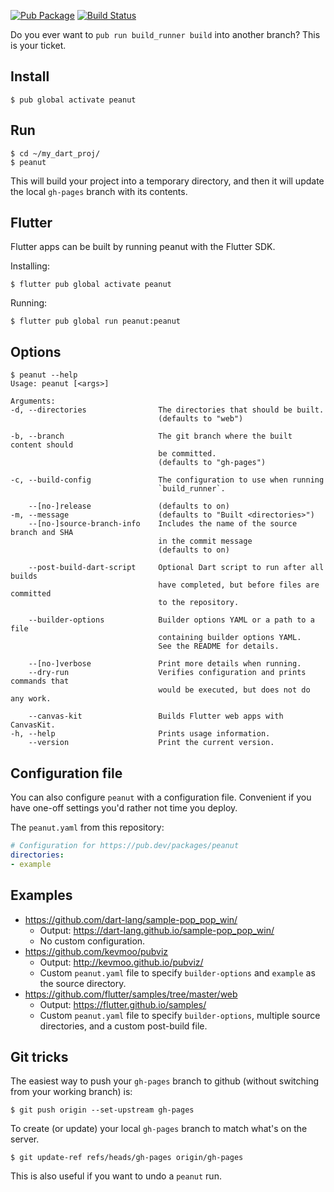 [![Pub Package](https://img.shields.io/pub/v/peanut.svg)](https://pub.dev/packages/peanut)
[![Build Status](https://travis-ci.org/kevmoo/peanut.dart.svg?branch=master)](https://travis-ci.org/kevmoo/peanut.dart)

Do you ever want to `pub run build_runner build` into another branch? This is
your ticket.

## Install

```
$ pub global activate peanut
```

## Run

```
$ cd ~/my_dart_proj/
$ peanut
```

This will build your project into a temporary directory, and then it will update
the local `gh-pages` branch with its contents.

## Flutter

Flutter apps can be built by running peanut with the Flutter SDK.

Installing: 

```
$ flutter pub global activate peanut
```

Running:

```
$ flutter pub global run peanut:peanut
```

## Options

```console
$ peanut --help
Usage: peanut [<args>]

Arguments:
-d, --directories                The directories that should be built.
                                 (defaults to "web")

-b, --branch                     The git branch where the built content should
                                 be committed.
                                 (defaults to "gh-pages")

-c, --build-config               The configuration to use when running
                                 `build_runner`.

    --[no-]release               (defaults to on)
-m, --message                    (defaults to "Built <directories>")
    --[no-]source-branch-info    Includes the name of the source branch and SHA
                                 in the commit message
                                 (defaults to on)

    --post-build-dart-script     Optional Dart script to run after all builds
                                 have completed, but before files are committed
                                 to the repository.

    --builder-options            Builder options YAML or a path to a file
                                 containing builder options YAML.
                                 See the README for details.

    --[no-]verbose               Print more details when running.
    --dry-run                    Verifies configuration and prints commands that
                                 would be executed, but does not do any work.

    --canvas-kit                 Builds Flutter web apps with CanvasKit.
-h, --help                       Prints usage information.
    --version                    Print the current version.
```

## Configuration file

You can also configure `peanut` with a configuration file. Convenient if you
have one-off settings you'd rather not time you deploy.

The `peanut.yaml` from this repository:

```yaml
# Configuration for https://pub.dev/packages/peanut
directories:
- example
```

## Examples

- https://github.com/dart-lang/sample-pop_pop_win/
  - Output: https://dart-lang.github.io/sample-pop_pop_win/
  - No custom configuration.
- https://github.com/kevmoo/pubviz
  - Output: http://kevmoo.github.io/pubviz/
  - Custom `peanut.yaml` file to specify `builder-options` and `example` as the
    source directory.
- https://github.com/flutter/samples/tree/master/web
  - Output: https://flutter.github.io/samples/
  - Custom `peanut.yaml` file to specify `builder-options`, multiple source
    directories, and a custom post-build file.

## Git tricks

The easiest way to push your `gh-pages` branch to github (without switching from
your working branch) is:

```console
$ git push origin --set-upstream gh-pages
```

To create (or update) your local `gh-pages` branch to match what's on the
server.

```console
$ git update-ref refs/heads/gh-pages origin/gh-pages
```

This is also useful if you want to undo a `peanut` run.

